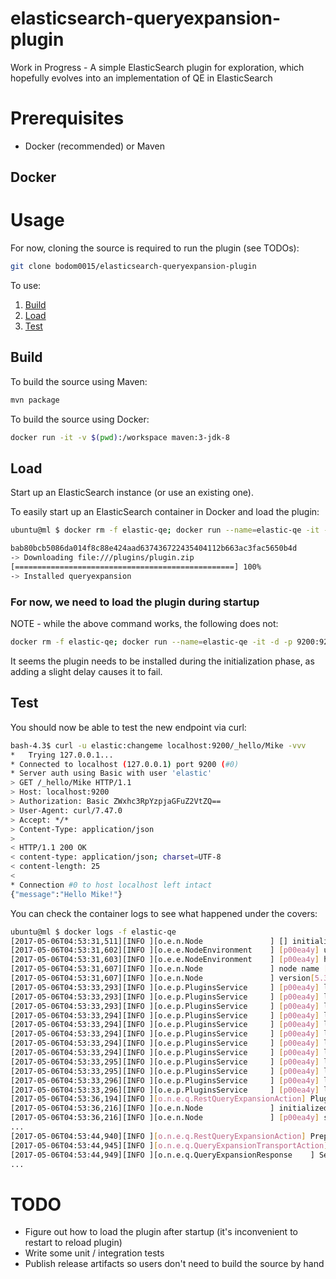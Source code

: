 # elasticsearch-queryexpansion-plugin
Work in Progress - A simple ElasticSearch plugin for exploration, which hopefully evolves into an implementation of QE in ElasticSearch

# Prerequisites
* Docker (recommended) or Maven

## Docker
# Usage
For now, cloning the source is required to run the plugin (see TODOs):
```bash
git clone bodom0015/elasticsearch-queryexpansion-plugin
```

To use:
1. [Build](README.md#build)
2. [Load](README.md#load)
3. [Test](README.md#test)

## Build
To build the source using Maven:
```bash
mvn package
```

To build the source using Docker:
```bash
docker run -it -v $(pwd):/workspace maven:3-jdk-8
```

## Load
Start up an ElasticSearch instance (or use an existing one).

To easily start up an ElasticSearch container in Docker and load the plugin:
```bash
ubuntu@ml $ docker rm -f elastic-qe; docker run --name=elastic-qe -it -d -p 9200:9200 -v /home/ubuntu/plugin.zip:/plugins/plugin.zip  -e "http.host=0.0.0.0" -e "transport.host=127.0.0.1" docker.elastic.co/elasticsearch/elasticsearch:5.3.2 && docker exec -it elastic-qe bin/elasticsearch-plugin install file:///plugins/plugin.zip

bab80bcb5086da014f8c88e424aad637436722435404112b663ac3fac5650b4d
-> Downloading file:///plugins/plugin.zip
[=================================================] 100%   
-> Installed queryexpansion
```

### For now, we need to load the plugin during startup
NOTE - while the above command works, the following does not:
```bash
docker rm -f elastic-qe; docker run --name=elastic-qe -it -d -p 9200:9200 -v /home/ubuntu/plugin.zip:/plugins/plugin.zip  -e "http.host=0.0.0.0" -e "transport.host=127.0.0.1" docker.elastic.co/elasticsearch/elasticsearch:5.3.2 && sleep 15s && docker exec -it elastic-qe bin/elasticsearch-plugin install file:///plugins/plugin.zip
```

It seems the plugin needs to be installed during the initialization phase, as adding a slight delay causes it to fail.


## Test
You should now be able to test the new endpoint via curl:
```bash
bash-4.3$ curl -u elastic:changeme localhost:9200/_hello/Mike -vvv
*   Trying 127.0.0.1...
* Connected to localhost (127.0.0.1) port 9200 (#0)
* Server auth using Basic with user 'elastic'
> GET /_hello/Mike HTTP/1.1
> Host: localhost:9200
> Authorization: Basic ZWxhc3RpYzpjaGFuZ2VtZQ==
> User-Agent: curl/7.47.0
> Accept: */*
> Content-Type: application/json
> 
< HTTP/1.1 200 OK
< content-type: application/json; charset=UTF-8
< content-length: 25
< 
* Connection #0 to host localhost left intact
{"message":"Hello Mike!"}
```

You can check the container logs to see what happened under the covers:
```bash
ubuntu@ml $ docker logs -f elastic-qe
[2017-05-06T04:53:31,511][INFO ][o.e.n.Node               ] [] initializing ...
[2017-05-06T04:53:31,602][INFO ][o.e.e.NodeEnvironment    ] [p00ea4y] using [1] data paths, mounts [[/ (none)]], net usable_space [15gb], net total_space [19.3gb], spins? [possibly], types [aufs]
[2017-05-06T04:53:31,603][INFO ][o.e.e.NodeEnvironment    ] [p00ea4y] heap size [1.9gb], compressed ordinary object pointers [true]
[2017-05-06T04:53:31,607][INFO ][o.e.n.Node               ] node name [p00ea4y] derived from node ID [p00ea4ykQ4mSIgbb8E2MQQ]; set [node.name] to override
[2017-05-06T04:53:31,607][INFO ][o.e.n.Node               ] version[5.3.2], pid[1], build[3068195/2017-04-24T16:15:59.481Z], OS[Linux/4.4.0-22-generic/amd64], JVM[Oracle Corporation/OpenJDK 64-Bit Server VM/1.8.0_121/25.121-b13]
[2017-05-06T04:53:33,293][INFO ][o.e.p.PluginsService     ] [p00ea4y] loaded module [aggs-matrix-stats]
[2017-05-06T04:53:33,293][INFO ][o.e.p.PluginsService     ] [p00ea4y] loaded module [ingest-common]
[2017-05-06T04:53:33,293][INFO ][o.e.p.PluginsService     ] [p00ea4y] loaded module [lang-expression]
[2017-05-06T04:53:33,294][INFO ][o.e.p.PluginsService     ] [p00ea4y] loaded module [lang-groovy]
[2017-05-06T04:53:33,294][INFO ][o.e.p.PluginsService     ] [p00ea4y] loaded module [lang-mustache]
[2017-05-06T04:53:33,294][INFO ][o.e.p.PluginsService     ] [p00ea4y] loaded module [lang-painless]
[2017-05-06T04:53:33,294][INFO ][o.e.p.PluginsService     ] [p00ea4y] loaded module [percolator]
[2017-05-06T04:53:33,294][INFO ][o.e.p.PluginsService     ] [p00ea4y] loaded module [reindex]
[2017-05-06T04:53:33,295][INFO ][o.e.p.PluginsService     ] [p00ea4y] loaded module [transport-netty3]
[2017-05-06T04:53:33,295][INFO ][o.e.p.PluginsService     ] [p00ea4y] loaded module [transport-netty4]
[2017-05-06T04:53:33,296][INFO ][o.e.p.PluginsService     ] [p00ea4y] loaded plugin [queryexpansion]    <-----
[2017-05-06T04:53:33,296][INFO ][o.e.p.PluginsService     ] [p00ea4y] loaded plugin [x-pack]
[2017-05-06T04:53:36,194][INFO ][o.n.e.q.RestQueryExpansionAction] Plugin loaded!                       <-----
[2017-05-06T04:53:36,216][INFO ][o.e.n.Node               ] initialized
[2017-05-06T04:53:36,216][INFO ][o.e.n.Node               ] [p00ea4y] starting ...
...
[2017-05-06T04:53:44,940][INFO ][o.n.e.q.RestQueryExpansionAction] Preparing request!                   <-----
[2017-05-06T04:53:44,945][INFO ][o.n.e.q.QueryExpansionTransportAction] Executing transport action!     <-----
[2017-05-06T04:53:44,949][INFO ][o.n.e.q.QueryExpansionResponse    ] Sending response: Hello Mike!      <-----
...
```

# TODO
* Figure out how to load the plugin after startup (it's inconvenient to restart to reload plugin)
* Write some unit / integration tests
* Publish release artifacts so users don't need to build the source by hand
